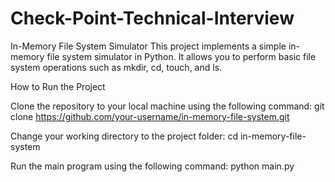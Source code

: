 # Check-Point-Technical-Interview

In-Memory File System Simulator
This project implements a simple in-memory file system simulator in Python. It allows you to perform basic file system operations such as mkdir, cd, touch, and ls.

How to Run the Project

Clone the repository to your local machine using the following command:
git clone https://github.com/your-username/in-memory-file-system.git


Change your working directory to the project folder:
cd in-memory-file-system


Run the main program using the following command:
python main.py
